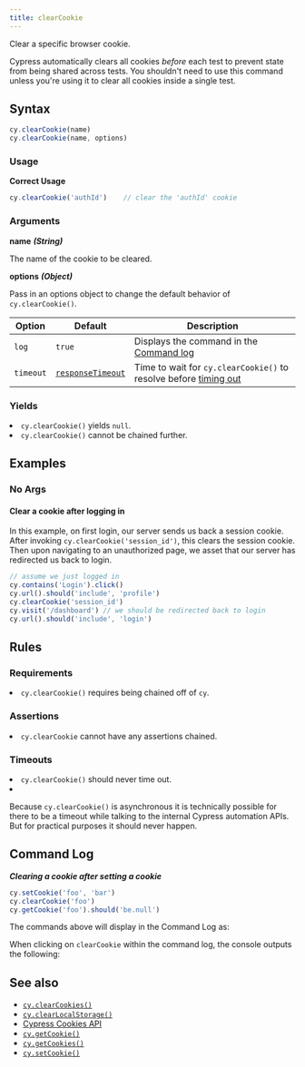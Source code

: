 ```yaml
---
title: clearCookie
---
```


Clear a specific browser cookie.

<Alert type="warning">


Cypress automatically clears all cookies *before* each test to prevent state from being shared across tests. You shouldn't need to use this command unless you're using it to clear all cookies inside a single test.

</Alert>

## Syntax

```javascript
cy.clearCookie(name)
cy.clearCookie(name, options)
```

### Usage

**<Icon name="check-circle" color="green"></Icon> Correct Usage**

```javascript
cy.clearCookie('authId')    // clear the 'authId' cookie
```

### Arguments

**<Icon name="angle-right"></Icon> name** ***(String)***

The name of the cookie to be cleared.

**<Icon name="angle-right"></Icon> options** ***(Object)***

Pass in an options object to change the default behavior of `cy.clearCookie()`.

Option | Default | Description
--- | --- | ---
`log` | `true` | Displays the command in the [Command log](/guides/core-concepts/test-runner#Command-Log)
`timeout` | [`responseTimeout`](/guides/references/configuration#Timeouts) | Time to wait for `cy.clearCookie()` to resolve before [timing out](#Timeouts)

### Yields [<Icon name="question-circle"/>](introduction-to-cypress#Subject-Management)

<List><li>`cy.clearCookie()` yields `null`.</li><li>`cy.clearCookie()` cannot be chained further.</li></List>

## Examples

### No Args

#### Clear a cookie after logging in

In this example, on first login, our server sends us back a session cookie. After invoking `cy.clearCookie('session_id')`, this clears the session cookie. Then upon navigating to an unauthorized page, we asset that our server has redirected us back to login.

```javascript
// assume we just logged in
cy.contains('Login').click()
cy.url().should('include', 'profile')
cy.clearCookie('session_id')
cy.visit('/dashboard') // we should be redirected back to login
cy.url().should('include', 'login')
```

## Rules

### Requirements [<Icon name="question-circle"/>](introduction-to-cypress#Chains-of-Commands)

<List><li>`cy.clearCookie()` requires being chained off of `cy`.</li></List>

### Assertions [<Icon name="question-circle"/>](introduction-to-cypress#Assertions)

<List><li>`cy.clearCookie` cannot have any assertions chained.</li></List>

### Timeouts [<Icon name="question-circle"/>](introduction-to-cypress#Timeouts)

<List><li>`cy.clearCookie()` should never time out.</li><li><Alert type="warning">


Because `cy.clearCookie()` is asynchronous it is technically possible for there to be a timeout while talking to the internal Cypress automation APIs. But for practical purposes it should never happen.

</Alert></li></List>

## Command Log

***Clearing a cookie after setting a cookie***

```javascript
cy.setCookie('foo', 'bar')
cy.clearCookie('foo')
cy.getCookie('foo').should('be.null')
```

The commands above will display in the Command Log as:

<DocsImage src="/img/api/clearcookie/clear-cookie-in-browser-tests.png" alt="Command Log for clearcookie" ></DocsImage>

When clicking on `clearCookie` within the command log, the console outputs the following:

<DocsImage src="/img/api/clearcookie/cleared-cookie-shown-in-console.png" alt="console.log for clearcookie" ></DocsImage>

## See also

- [`cy.clearCookies()`](/api/commands/clearcookies)
- [`cy.clearLocalStorage()`](/api/commands/clearlocalstorage)
- [Cypress Cookies API](/api/cypress-api/cookies)
- [`cy.getCookie()`](/api/commands/getcookie)
- [`cy.getCookies()`](/api/commands/getcookies)
- [`cy.setCookie()`](/api/commands/setcookie)


